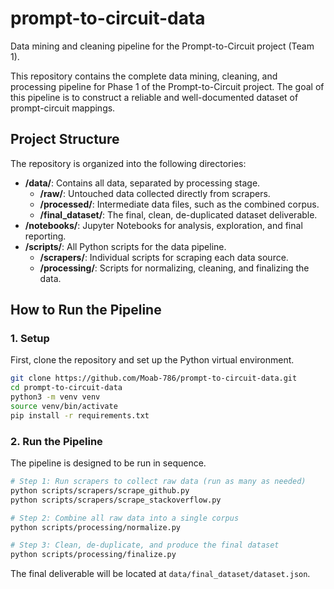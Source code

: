 # prompt-to-circuit-data
Data mining and cleaning pipeline for the Prompt-to-Circuit project (Team 1).

This repository contains the complete data mining, cleaning, and processing pipeline for Phase 1 of the Prompt-to-Circuit project. The goal of this pipeline is to construct a reliable and well-documented dataset of prompt-circuit mappings.

## Project Structure

The repository is organized into the following directories:

- **/data/**: Contains all data, separated by processing stage.
  - **/raw/**: Untouched data collected directly from scrapers.
  - **/processed/**: Intermediate data files, such as the combined corpus.
  - **/final_dataset/**: The final, clean, de-duplicated dataset deliverable.
- **/notebooks/**: Jupyter Notebooks for analysis, exploration, and final reporting.
- **/scripts/**: All Python scripts for the data pipeline.
  - **/scrapers/**: Individual scripts for scraping each data source.
  - **/processing/**: Scripts for normalizing, cleaning, and finalizing the data.

## How to Run the Pipeline

### 1. Setup

First, clone the repository and set up the Python virtual environment.

```bash
git clone https://github.com/Moab-786/prompt-to-circuit-data.git
cd prompt-to-circuit-data
python3 -m venv venv
source venv/bin/activate
pip install -r requirements.txt
```

### 2. Run the Pipeline

The pipeline is designed to be run in sequence.

```bash
# Step 1: Run scrapers to collect raw data (run as many as needed)
python scripts/scrapers/scrape_github.py
python scripts/scrapers/scrape_stackoverflow.py

# Step 2: Combine all raw data into a single corpus
python scripts/processing/normalize.py

# Step 3: Clean, de-duplicate, and produce the final dataset
python scripts/processing/finalize.py
```

The final deliverable will be located at `data/final_dataset/dataset.json`.
